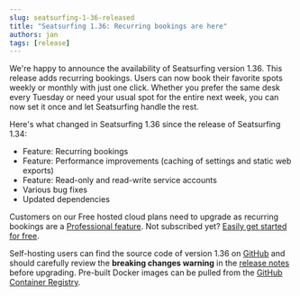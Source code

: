 ```yaml
---
slug: seatsurfing-1-36-released
title: "Seatsurfing 1.36: Recurring bookings are here"
authors: jan
tags: [release]
---
```


We're happy to announce the availability of Seatsurfing version 1.36. This release adds recurring bookings. Users can now book their favorite spots weekly or monthly with just one click. Whether you prefer the same desk every Tuesday or need your usual spot for the entire next week, you can now set it once and let Seatsurfing handle the rest.

<!-- truncate -->

Here's what changed in Seatsurfing 1.36 since the release of Seatsurfing 1.34:

- Feature: Recurring bookings
- Feature: Performance improvements (caching of settings and static web exports)
- Feature: Read-only and read-write service accounts
- Various bug fixes
- Updated dependencies

Customers on our Free hosted cloud plans need to upgrade as recurring bookings are a [Professional feature](/features). Not subscribed yet? [Easily get started for free](/sign-up).

Self-hosting users can find the source code of version 1.36 on [GitHub](https://github.com/seatsurfing/seatsurfing/) and should carefully review the **breaking changes warning** in the [release notes](https://github.com/seatsurfing/seatsurfing/releases/tag/v1.36.0) before upgrading. Pre-built Docker images can be pulled from the [GitHub Container Registry](https://github.com/orgs/seatsurfing/packages?repo_name=seatsurfing).
